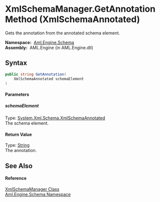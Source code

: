 XmlSchemaManager.GetAnnotation Method (XmlSchemaAnnotated)
==========================================================
Gets the annotation from the annotated schema element.

  **Namespace:**  [Aml.Engine.Schema][1]  
  **Assembly:**  AML.Engine (in AML.Engine.dll)

Syntax
------

```csharp
public string GetAnnotation(
	XmlSchemaAnnotated schemaElement
)
```

#### Parameters

##### *schemaElement*
Type: [System.Xml.Schema.XmlSchemaAnnotated][2]  
The schema element.

#### Return Value
Type: [String][3]  
The annotation.

See Also
--------

#### Reference
[XmlSchemaManager Class][4]  
[Aml.Engine.Schema Namespace][1]  

[1]: ../README.md
[2]: https://docs.microsoft.com/dotnet/api/system.xml.schema.xmlschemaannotated
[3]: https://docs.microsoft.com/dotnet/api/system.string
[4]: README.md
[5]: https://www.automationml.org
[6]: ../../icons/logoShade.png